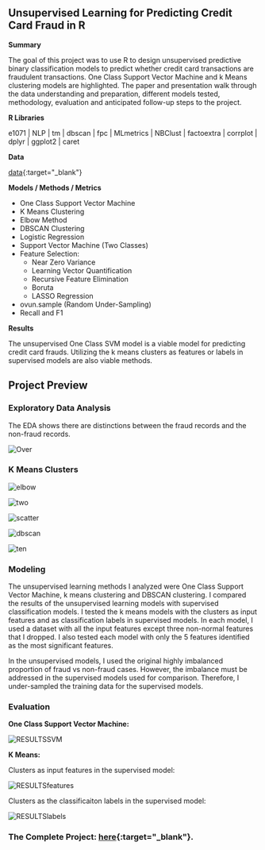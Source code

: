 ## Unsupervised Learning for Predicting Credit Card Fraud in R

**Summary**

The goal of this project was to use R to design unsupervised predictive binary classification models to predict whether credit card transactions are fraudulent transactions.  One Class Support Vector Machine and k Means clustering models are highlighted.  The paper and presentation walk through the data understanding and preparation, different models tested, methodology, evaluation and anticipated follow-up steps to the project.  

**R Libraries**

e1071 | NLP | tm | dbscan | fpc | MLmetrics | NBClust | factoextra | corrplot | dplyr | ggplot2 | caret

**Data**

[data](https://www.kaggle.com/mlg-ulb/creditcardfraud){:target="_blank"}

**Models / Methods / Metrics**

* One Class Support Vector Machine 
* K Means Clustering
* Elbow Method
* DBSCAN Clustering
* Logistic Regression
* Support Vector Machine (Two Classes)
* Feature Selection:  
  + Near Zero Variance
  + Learning Vector Quantification
  + Recursive Feature Elimination
  + Boruta
  + LASSO Regression
* ovun.sample (Random Under-Sampling)
* Recall and F1

**Results**

The unsupervised One Class SVM model is a viable model for predicting credit card frauds.  Utilizing the k means clusters as features or labels in supervised models are also viable methods. 

## Project Preview

### Exploratory Data Analysis

The EDA shows there are distinctions between the fraud records and the non-fraud records.

![Over](/images/fraud/Overlapping.PNG)

### K Means Clusters

![elbow](/images/fraud/Elbow2.PNG)

![two](/images/fraud/2Cluster.PNG)

![scatter](/images/fraud/Scatter2.PNG)

![dbscan](/images/fraud/DBSCAN.PNG)

![ten](/images/fraud/ClustPlot.PNG)

### Modeling

The unsupervised learning methods I analyzed were One Class Support Vector Machine, k means clustering and DBSCAN clustering.  I compared the results of the unsupervised learning models with supervised classification models.  I tested the k means models with the clusters as input features and as classification labels in supervised models.  In each model, I used a dataset with all the input features except three non-normal features that I dropped.  I also tested each model with only the 5 features identified as the most significant features.

In the unsupervised models, I used the original highly imbalanced proportion of fraud vs non-fraud cases.  However, the imbalance must be addressed in the supervised models used for comparison.  Therefore, I under-sampled the training data for the supervised models.

### Evaluation

**One Class Support Vector Machine:**

![RESULTSSVM](/images/fraud/SVMresults.PNG)

**K Means:**

Clusters as input features in the supervised model:

![RESULTSfeatures](/images/fraud/FeaturesResults.PNG)

Clusters as the classificaiton labels in the supervised model:

![RESULTSlabels](/images/fraud/LabelsResults.PNG)


### The Complete Project: [here](https://github.com/MaryDonovanMartello/Fraud-Detection-in-R){:target="_blank"}.
